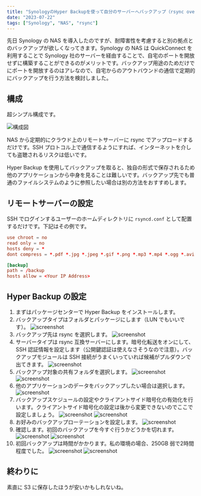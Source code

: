```yaml
---
title: "SynologyのHyper Backupを使って自分のサーバーへバックアップ（rsync over SSH）"
date: "2023-07-22"
tags: ["Synology", "NAS", "rsync"]
---
```


先日 Synology の NAS を導入したのですが、耐障害性を考慮すると別の拠点とのバックアップが欲しくなってきます。Synology の NAS は QuickConnect を利用することで Synology 社のサーバーを経由することで、自宅のポートを開放せずに構築することができるのがメリットです。バックアップ用途のためだけでにポートを開放するのはアレなので、自宅からのアウトバウンドの通信で定期的にバックアップを行う方法を検討しました。

## 構成

超シンプル構成です。

![構成図](//www.plantuml.com/plantuml/png/SoWkIImgAStDuKhEoIzDKNZSjFLnyvx7pHE095TnINvHOdggWfzZC1SGA-YM5kZQeIYnKYWghinBvd98pKi16W80)

NAS から定期的にクラウド上のリモートサーバーに rsync でアップロードするだけです。SSH プロトコル上で通信するようにすれば、インターネットを介しても盗聴されるリスクは低いです。

Hyper Backup を使用してバックアップを取ると、独自の形式で保存されるため他のアプリケーションから中身を見ることは難しいです。バックアップ先でも普通のファイルシステムのように参照したい場合は別の方法をおすすめします。

## リモートサーバーの設定

SSH でログインするユーザーのホームディレクトリに `rsyncd.conf` として配置するだけです。下記はその例です。

```conf
use chroot = no
read only = no
hosts deny = *
dont compress = *.pdf *.jpg *.jpeg *.gif *.png *.mp3 *.mp4 *.ogg *.avi *.7z *.z *.gz *.tgz *.zip *.lzh *.bz2 *.rar *.xz

[backup]
path = /backup
hosts allow = <Your IP Address>
```

## Hyper Backup の設定

1. まずはパッケージセンターで Hyper Backup をインストールします。
1. バックアップタイプはフォルダとパッケージにします（LUN でもいいです）。
   ![screenshot](/images/posts/2023/07/syno_rsync_01.png)
1. バックアップ先は rsync を選択します。
   ![screenshot](/images/posts/2023/07/syno_rsync_02.png)
1. サーバータイプは rsync 互換サーバーにします。暗号化転送をオンにして、SSH 認証情報を設定します（公開鍵認証は使えなさそうなので注意）。バックアップモジュールは SSH 接続がうまくいっていれば候補がプルダウンで出てきます。
   ![screenshot](/images/posts/2023/07/syno_rsync_03.png)
1. バックアップ対象の共有フォルダを選択します。
   ![screenshot](/images/posts/2023/07/syno_rsync_04.png)
   ![screenshot](/images/posts/2023/07/syno_rsync_05.png)
1. 他のアプリケーションのデータをバックアップしたい場合は選択します。
   ![screenshot](/images/posts/2023/07/syno_rsync_06.png)
1. バックアップスケジュールの設定やクライアントサイド暗号化の有効化を行います。クライアントサイド暗号化の設定は後から変更できないのでここで設定しましょう。
   ![screenshot](/images/posts/2023/07/syno_rsync_07.png)
   ![screenshot](/images/posts/2023/07/syno_rsync_08.png)
1. お好みのバックアップローテーションを設定します。
   ![screenshot](/images/posts/2023/07/syno_rsync_09.png)
1. 確認します。初回のバックアップを今すぐ行うかどうかを切れます。
   ![screenshot](/images/posts/2023/07/syno_rsync_10.png)
   ![screenshot](/images/posts/2023/07/syno_rsync_11.png)
1. 初回バックアップは時間がかかります。私の環境の場合、250GB 弱で2時間程度でした。
   ![screenshot](/images/posts/2023/07/syno_rsync_12.png)
   ![screenshot](/images/posts/2023/07/syno_rsync_13.png)

## 終わりに

素直に S3 に保存したほうが安いかもしれないね。
